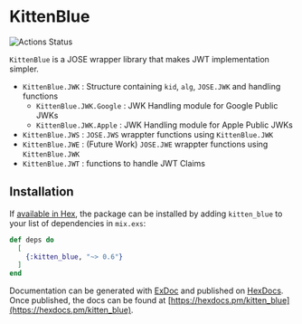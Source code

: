 # KittenBlue

![Actions Status](https://github.com/ritou/elixir-kitten-blue/actions/workflows/ci.yml/badge.svg)

`KittenBlue` is a JOSE wrapper library that makes JWT implementation simpler.

* `KittenBlue.JWK` : Structure containing `kid`, `alg`, `JOSE.JWK` and handling functions
  * `KittenBlue.JWK.Google` : JWK Handling module for Google Public JWKs
  * `KittenBlue.JWK.Apple` : JWK Handling module for Apple Public JWKs
* `KittenBlue.JWS` : `JOSE.JWS` wrappter functions using `KittenBlue.JWK`
* `KittenBlue.JWE` : (Future Work) `JOSE.JWE` wrappter functions using `KittenBlue.JWK`
* `KittenBlue.JWT` : functions to handle JWT Claims

## Installation

If [available in Hex](https://hex.pm/docs/publish), the package can be installed
by adding `kitten_blue` to your list of dependencies in `mix.exs`:

```elixir
def deps do
  [
    {:kitten_blue, "~> 0.6"}
  ]
end
```

Documentation can be generated with [ExDoc](https://github.com/elixir-lang/ex_doc)
and published on [HexDocs](https://hexdocs.pm). Once published, the docs can
be found at [https://hexdocs.pm/kitten_blue](https://hexdocs.pm/kitten_blue).

